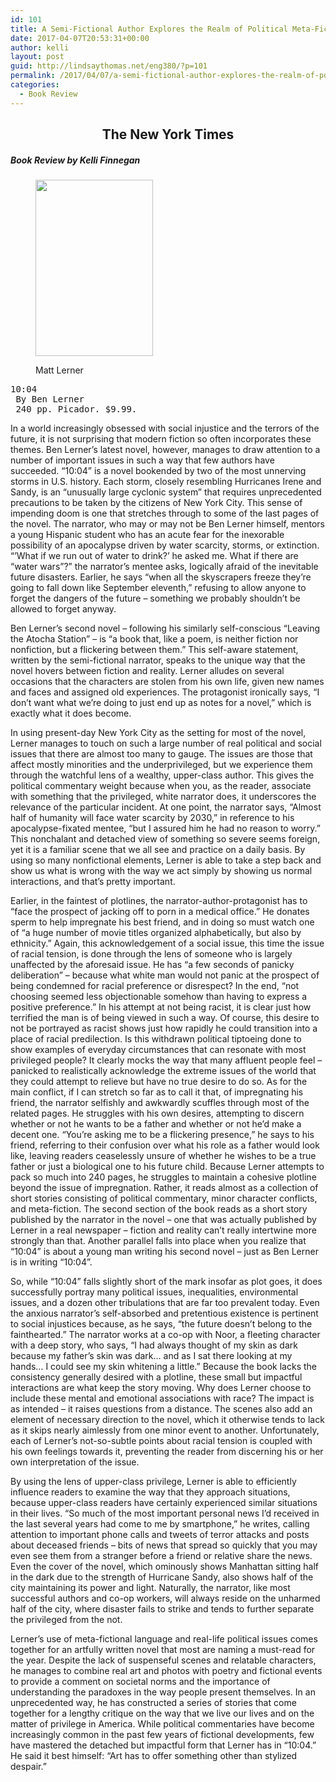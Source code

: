 ```yaml
---
id: 101
title: A Semi-Fictional Author Explores the Realm of Political Meta-Fiction
date: 2017-04-07T20:53:31+00:00
author: kelli
layout: post
guid: http://lindsaythomas.net/eng380/?p=101
permalink: /2017/04/07/a-semi-fictional-author-explores-the-realm-of-political-meta-fiction/
categories:
  - Book Review
---
```

<h2 style="text-align: center">
  The New York Times
</h2>

<h5 style="text-align: left">
  Book Review by Kelli Finnegan
</h5><figure id="attachment_105" style="width: 188px" class="wp-caption alignleft">

<img class="wp-image-105 " src="http://lindsaythomas.net/eng380/wp-content/uploads/sites/17/2017/04/Screen-Shot-2017-04-07-at-8.37.57-PM-200x300.png" alt="" width="188" height="282" srcset="http://lindsaythomas.net/eng380s17/wp-content/uploads/sites/17/2017/04/Screen-Shot-2017-04-07-at-8.37.57-PM-200x300.png 200w, http://lindsaythomas.net/eng380s17/wp-content/uploads/sites/17/2017/04/Screen-Shot-2017-04-07-at-8.37.57-PM.png 362w" sizes="(max-width: 188px) 100vw, 188px" /><figcaption class="wp-caption-text">Matt Lerner</figcaption></figure> 

<pre>10:04
 By Ben Lerner
 240 pp. Picador. $9.99.</pre>

In a world increasingly obsessed with social injustice and the terrors of the future, it is not surprising that modern fiction so often incorporates these themes. Ben Lerner’s latest novel, however, manages to draw attention to a number of important issues in such a way that few authors have succeeded. “10:04” is a novel bookended by two of the most unnerving storms in U.S. history. Each storm, closely resembling Hurricanes Irene and Sandy, is an “unusually large cyclonic system” that requires unprecedented precautions to be taken by the citizens of New York City. This sense of impending doom is one that stretches through to some of the last pages of the novel. The narrator, who may or may not be Ben Lerner himself, mentors a young Hispanic student who has an acute fear for the inexorable possibility of an apocalypse driven by water scarcity, storms, or extinction. “’What if we run out of water to drink?’ he asked me. What if there are “water wars”?” the narrator’s mentee asks, logically afraid of the inevitable future disasters. Earlier, he says “when all the skyscrapers freeze they’re going to fall down like September eleventh,” refusing to allow anyone to forget the dangers of the future – something we probably shouldn’t be allowed to forget anyway.

Ben Lerner’s second novel – following his similarly self-conscious “Leaving the Atocha Station” – is “a book that, like a poem, is neither fiction nor nonfiction, but a flickering between them.” This self-aware statement, written by the semi-fictional narrator, speaks to the unique way that the novel hovers between fiction and reality. Lerner alludes on several occasions that the characters are stolen from his own life, given new names and faces and assigned old experiences. The protagonist ironically says, “I don’t want what we’re doing to just end up as notes for a novel,” which is exactly what it does become.

In using present-day New York City as the setting for most of the novel, Lerner manages to touch on such a large number of real political and social issues that there are almost too many to gauge. The issues are those that affect mostly minorities and the underprivileged, but we experience them through the watchful lens of a wealthy, upper-class author. This gives the political commentary weight because when you, as the reader, associate with something that the privileged, white narrator does, it underscores the relevance of the particular incident. At one point, the narrator says, “Almost half of humanity will face water scarcity by 2030,” in reference to his apocalypse-fixated mentee, “but I assured him he had no reason to worry.” This nonchalant and detached view of something so severe seems foreign, yet it is a familiar scene that we all see and practice on a daily basis. By using so many nonfictional elements, Lerner is able to take a step back and show us what is wrong with the way we act simply by showing us normal interactions, and that’s pretty important.

Earlier, in the faintest of plotlines, the narrator-author-protagonist has to “face the prospect of jacking off to porn in a medical office.” He donates sperm to help impregnate his best friend, and in doing so must watch one of “a huge number of movie titles organized alphabetically, but also by ethnicity.” Again, this acknowledgement of a social issue, this time the issue of racial tension, is done through the lens of someone who is largely unaffected by the aforesaid issue. He has “a few seconds of panicky deliberation” – because what white man would not panic at the prospect of being condemned for racial preference or disrespect? In the end, “not choosing seemed less objectionable somehow than having to express a positive preference.” In his attempt at not being racist, it is clear just how terrified the man is of being viewed in such a way. Of course, this desire to not be portrayed as racist shows just how rapidly he could transition into a place of racial predilection. Is this withdrawn political tiptoeing done to show examples of everyday circumstances that can resonate with most privileged people? It clearly mocks the way that many affluent people feel – panicked to realistically acknowledge the extreme issues of the world that they could attempt to relieve but have no true desire to do so. As for the main conflict, if I can stretch so far as to call it that, of impregnating his friend, the narrator selfishly and awkwardly scuffles through most of the related pages. He struggles with his own desires, attempting to discern whether or not he wants to be a father and whether or not he’d make a decent one. “You’re asking me to be a flickering presence,” he says to his friend, referring to their confusion over what his role as a father would look like, leaving readers ceaselessly unsure of whether he wishes to be a true father or just a biological one to his future child. Because Lerner attempts to pack so much into 240 pages, he struggles to maintain a cohesive plotline beyond the issue of impregnation. Rather, it reads almost as a collection of short stories consisting of political commentary, minor character conflicts, and meta-fiction. The second section of the book reads as a short story published by the narrator in the novel – one that was actually published by Lerner in a real newspaper – fiction and reality can’t really intertwine more strongly than that. Another parallel falls into place when you realize that “10:04” is about a young man writing his second novel – just as Ben Lerner is in writing “10:04”.

So, while “10:04” falls slightly short of the mark insofar as plot goes, it does successfully portray many political issues, inequalities, environmental issues, and a dozen other tribulations that are far too prevalent today. Even the anxious narrator’s self-absorbed and pretentious existence is pertinent to social injustices because, as he says, “the future doesn’t belong to the fainthearted.” The narrator works at a co-op with Noor, a fleeting character with a deep story, who says, “I had always thought of my skin as dark because my father’s skin was dark… and as I sat there looking at my hands… I could see my skin whitening a little.” Because the book lacks the consistency generally desired with a plotline, these small but impactful interactions are what keep the story moving. Why does Lerner choose to include these mental and emotional associations with race? The impact is as intended – it raises questions from a distance. The scenes also add an element of necessary direction to the novel, which it otherwise tends to lack as it skips nearly aimlessly from one minor event to another. Unfortunately, each of Lerner’s not-so-subtle points about racial tension is coupled with his own feelings towards it, preventing the reader from discerning his or her own interpretation of the issue.

By using the lens of upper-class privilege, Lerner is able to efficiently influence readers to examine the way that they approach situations, because upper-class readers have certainly experienced similar situations in their lives. “So much of the most important personal news I’d received in the last several years had come to me by smartphone,” he writes, calling attention to important phone calls and tweets of terror attacks and posts about deceased friends – bits of news that spread so quickly that you may even see them from a stranger before a friend or relative share the news. Even the cover of the novel, which ominously shows Manhattan sitting half in the dark due to the strength of Hurricane Sandy, also shows half of the city maintaining its power and light. Naturally, the narrator, like most successful authors and co-op workers, will always reside on the unharmed half of the city, where disaster fails to strike and tends to further separate the privileged from the not.

Lerner’s use of meta-fictional language and real-life political issues comes together for an artfully written novel that most are naming a must-read for the year. Despite the lack of suspenseful scenes and relatable characters, he manages to combine real art and photos with poetry and fictional events to provide a comment on societal norms and the importance of understanding the paradoxes in the way people present themselves. In an unprecedented way, he has constructed a series of stories that come together for a lengthy critique on the way that we live our lives and on the matter of privilege in America. While political commentaries have become increasingly common in the past few years of fictional developments, few have mastered the detached but impactful form that Lerner has in “10:04.” He said it best himself: “Art has to offer something other than stylized despair.”